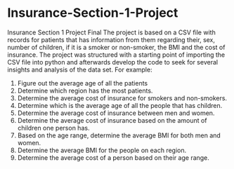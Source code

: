 # Insurance-Section-1-Project
Insurance Section 1 Project Final
The project is based on a CSV file with records for patients that has information from them regarding their, sex, number of children, if it is a smoker or non-smoker, the BMI and the cost of insurance.
The project was structured with a starting point of importing the CSV file into python and afterwards develop the code to seek for several insights and analysis of the data set.
For example:
1. Figure out the average age of all the patients
2. Determine which region has the most patients.
3. Determine the average cost of insurance for smokers and non-smokers.
4. Determine which is the average age of all the people that has children.
5. Determine the average cost of insurance between men and women.
6. Determine the average cost of insurance based on the amount of children one person has.
7. Based on the age range, determine the average BMI for both men and women.
8. Determine the average BMI for the people on each region.
9. Determine the average cost of a person based on their age range.
